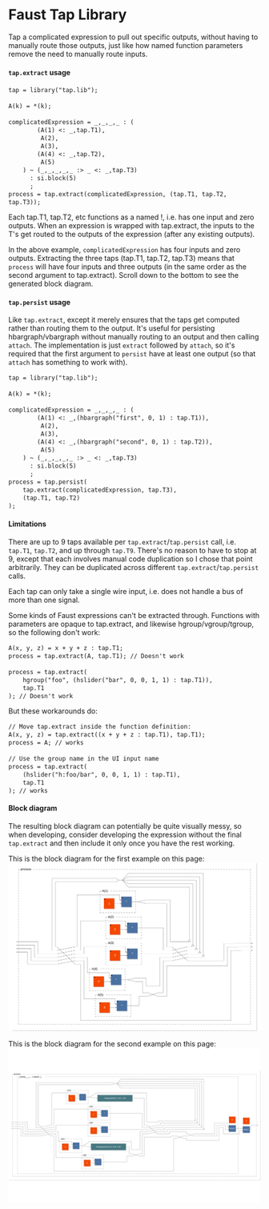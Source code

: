 
# Faust Tap Library

Tap a complicated expression to pull out specific outputs, without having to manually route those outputs, just like how named function parameters remove the need to manually route inputs.

#### `tap.extract` usage

```faust
tap = library("tap.lib");

A(k) = *(k);

complicatedExpression = _,_,_,_ : (
        (A(1) <: _,tap.T1),
         A(2),
         A(3),
        (A(4) <: _,tap.T2),
         A(5)
    ) ~ (_,_,_,_,_ :> _ <: _,tap.T3)
      : si.block(5)
      ;
process = tap.extract(complicatedExpression, (tap.T1, tap.T2, tap.T3));
```
Each tap.T1, tap.T2, etc functions as a named !, i.e. has one input and zero outputs. When an expression is wrapped with tap.extract, the inputs to the T's get routed to the outputs of the expression (after any existing outputs).

In the above example, `complicatedExpression` has four inputs and zero outputs. Extracting the three taps (tap.T1, tap.T2, tap.T3) means that `process` will have four inputs and three outputs (in the same order as the second argument to tap.extract). Scroll down to the bottom to see the generated block diagram.

#### `tap.persist` usage

Like `tap.extract`, except it merely ensures that the taps get computed rather
than routing them to the output. It's useful for persisting hbargraph/vbargraph
without manually routing to an output and then calling `attach`. The
implementation is just `extract` followed by `attach`, so it's required that
the first argument to `persist` have at least one output (so that `attach` has
something to work with).

```faust
tap = library("tap.lib");

A(k) = *(k);

complicatedExpression = _,_,_,_ : (
        (A(1) <: _,(hbargraph("first", 0, 1) : tap.T1)),
         A(2),
         A(3),
        (A(4) <: _,(hbargraph("second", 0, 1) : tap.T2)),
         A(5)
    ) ~ (_,_,_,_,_ :> _ <: _,tap.T3)
      : si.block(5)
      ;
process = tap.persist(
    tap.extract(complicatedExpression, tap.T3),
    (tap.T1, tap.T2)
);
```

#### Limitations

There are up to 9 taps available per `tap.extract`/`tap.persist` call, i.e. `tap.T1`, `tap.T2`, and up through `tap.T9`. There's no reason to have to stop at 9, except that each involves manual code duplication so I chose that point arbitrarily. They can be duplicated across different `tap.extract`/`tap.persist` calls.

Each tap can only take a single wire input, i.e. does not handle a bus of more than one signal.

Some kinds of Faust expressions can't be extracted through. Functions with parameters are opaque to tap.extract, and likewise hgroup/vgroup/tgroup, so the following don't work:

```faust
A(x, y, z) = x + y + z : tap.T1;
process = tap.extract(A, tap.T1); // Doesn't work

process = tap.extract(
    hgroup("foo", (hslider("bar", 0, 0, 1, 1) : tap.T1)),
    tap.T1
); // Doesn't work
```

But these workarounds do:

```faust
// Move tap.extract inside the function definition:
A(x, y, z) = tap.extract((x + y + z : tap.T1), tap.T1);
process = A; // works

// Use the group name in the UI input name
process = tap.extract(
    (hslider("h:foo/bar", 0, 0, 1, 1) : tap.T1),
    tap.T1
); // works
```

#### Block diagram

The resulting block diagram can potentially be quite visually messy, so when developing, consider developing the expression without the final `tap.extract` and then include it only once you have the rest working.

This is the block diagram for the first example on this page:
![Block diagram for extracted complicatedExpression](./extract.svg)

This is the block diagram for the second example on this page:
![Block diagram for extracted complicatedExpression](./persist.svg)
